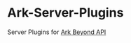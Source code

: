 # Ark-Server-Plugins
Server Plugins for [Ark Beyond API](https://github.com/Michidu/ARK-Server-Beyond-API)<br>
